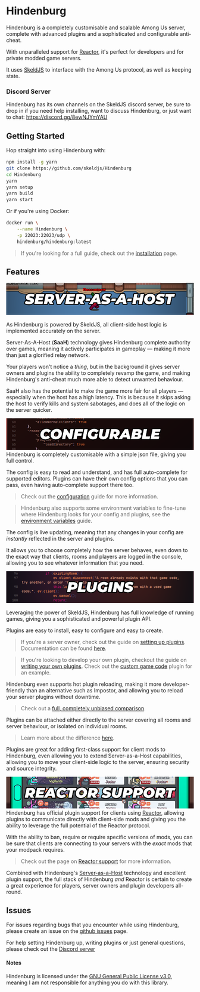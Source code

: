 # Hindenburg
Hindenburg is a completely customisable and scalable Among Us server, complete
with advanced plugins and a sophisticated and configurable anti-cheat.

With unparalleled support for [Reactor](https://github.com/NuclearPowered/Reactor),
it's perfect for developers and for private modded game servers.

It uses [SkeldJS](https://github.com/skeldjs/SkeldJS) to interface with the Among Us
protocol, as well as keeping state.

### Discord Server
Hindenburg has its own channels on the SkeldJS discord server, be sure to drop
in if you need help installing, want to discuss Hindenburg, or just want to chat:
https://discord.gg/8ewNJYmYAU

## Getting Started
Hop straight into using Hindenburg with:
```sh
npm install -g yarn
git clone https://github.com/skeldjs/Hindenburg
cd Hindenburg
yarn
yarn setup
yarn build
yarn start
```

Or if you're using Docker:
```sh
docker run \
    --name Hindenburg \
    -p 22023:22023/udp \
    hindenburg/hindenburg:latest
```

> If you're looking for a full guide, check out the [installation](https://hindenburg.js.org/pages/getting-started/installation.html) page.

## Features
![server as a host](https://github.com/SkeldJS/Hindenburg/raw/master/media/server-as-a-host.png)

As Hindenburg is powered by SkeldJS, all client-side host logic is implemented accurately on the server.

Server-As-A-Host (**SaaH**) technology gives Hindenburg complete authority over games, meaning it actively participates in gameplay — making it more than just a glorified relay network.

Your players won't notice a _thing_, but in the background it gives server owners and plugins the ability to completely revamp the game, and making Hindenburg's anti-cheat much more able to detect unwanted behaviour.

SaaH also has the potential to make the game more fair for all players — especially when the host has a high latency. This is because it skips asking the host to verify kills and system sabotages, and does all of the logic on the server quicker.

![configuration](https://github.com/SkeldJS/Hindenburg/raw/master/media/configuration.png)
Hindenburg is completely customisable with a simple json file, giving you full
control.

The config is easy to read and understand, and has full auto-complete for supported editors. Plugins can have their own config options that you can pass, even having auto-complete support there too.

> Check out the [configuration](https://hindenburg.js.org/pages/getting-started/configuration/index.html) guide for more information.

> Hindenburg also supports some environment variables to fine-tune where Hindenburg looks for your config and plugins, see the [environment variables](https://hindenburg.js.org/pages/getting-started/configuration/environment-variables.html) guide.

The config is live updating, meaning that any changes in your config are _instantly_ reflected in the server and plugins.

It allows you to choose completely how the server behaves, even down to the exact way that clients, rooms and players are logged in the console, allowing you to see whatever information that you need.

![plugins](https://github.com/SkeldJS/Hindenburg/raw/master/media/plugins.png)

Leveraging the power of SkeldJS, Hindenburg has full knowledge of running games,
giving you a sophisticated and powerful plugin API.

Plugins are easy to install, easy to configure and easy to create.

> If you're a server owner, check out the guide on [setting up plugins](https://hindenburg.js.org/pages/getting-started/using-hindenburg/installing-plugins.html). Documentation can be found [here](https://hindenburg.js.org/index.html).

> If you're looking to develop your own plugin, checkout the guide on [writing your own plugins](https://hindenburg.js.org/pages/plugins/creating-a-plugin.html). Check out the [custom game code](https://github.com/SkeldJS/hbplugin-customgamecode) plugin for an example.

Hindenburg even supports hot plugin reloading, making it more developer-friendly than an alternative such as Impostor, and allowing you to reload your server plugins without downtime.

> Check out a [full, completely unbiased comparison](https://hindenburg.js.org/pages/getting-started/comparison-with-impostor.html).

Plugins can be attached either directly to the server covering all rooms and server behaviour, or isolated on individual rooms.

> Learn more about the difference [here](https://hindenburg.js.org/pages/plugins/worker-and-room-plugins.html).

Plugins are great for adding first-class support for client mods to Hindenburg, even allowing you to extend Server-as-a-Host capabilities, allowing you to move your client-side logic to the server, ensuring security and source integrity.

![reactor support](https://github.com/SkeldJS/Hindenburg/raw/master/media/reactor-support.png)
Hindenburg has official plugin support for clients using [Reactor](https://reactor.gg), allowing plugins to communicate directly with client-side mods and giving you the ability to leverage the full potential of the Reactor protocol.

With the ability to ban, require or require specific versions of mods, you can be sure that clients are connecting to your servers with the _exact_ mods that your modpack requires.

> Check out the page on [Reactor support](https://hindenburg.js.org/pages/getting-started/configuration/reactor-support.html) for more information.

Combined with Hindenburg's [Server-as-a-Host](https://hindenburg.js.org/pages/getting-started/using-hindenburg/server-as-a-host.html) technology and excellent plugin support, the full stack of Hindenburg _and_ Reactor is certain to create a great experience for players, server owners and plugin developers all-round.

## Issues
For issues regarding bugs that you encounter while using Hindenburg, please create
an issue on the [github issues](https://github.com/skeldjs/Hindenburg/issues) page.

For help setting Hindenburg up, writing plugins or just general questions, please
check out the [Discord server](#discord-server)

#### Notes
Hindenburg is licensed under the [GNU General Public License v3.0](https://choosealicense.com/licenses/lgpl-3.0/),
meaning I am not responsible for anything you do with this library.
